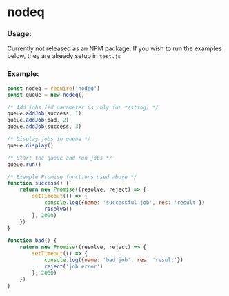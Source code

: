 # nodeq

### Usage:
Currently not released as an NPM package. If you wish to run the examples below, they are already setup in `test.js`

### Example:

```javascript
const nodeq = require('nodeq')
const queue = new nodeq()

/* Add jobs (id parameter is only for testing) */
queue.addJob(success, 1)
queue.addJob(bad, 2)
queue.addJob(success, 3)

/* Display jobs in queue */
queue.display()

/* Start the queue and run jobs */
queue.run()

/* Example Promise functions used above */
function success() {
	return new Promise((resolve, reject) => {
		setTimeout(() => {
			console.log({name: 'successful job', res: 'result'})
			resolve()
		}, 2000)
	})
}

function bad() {
	return new Promise((resolve, reject) => {
		setTimeout(() => {
			console.log({name: 'bad job', res: 'result'})
			reject('job error')
		}, 2000)
	})
}
```
